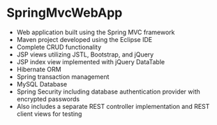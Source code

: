 # SpringMvcWebApp
* Web application built using the Spring MVC framework
* Maven project developed using the Eclipse IDE
* Complete CRUD functionality
* JSP views utilizing JSTL, Bootstrap, and jQuery
* JSP index view implemented with jQuery DataTable
* Hibernate ORM
* Spring transaction management
* MySQL Database
* Spring Security including database authentication provider with encrypted passwords
* Also includes a separate REST controller implementation and REST client views for testing
